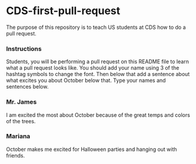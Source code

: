 # CDS-first-pull-request
The purpose of this repository is to teach US students at CDS how to do a pull request.

### Instructions
Students, you will be performing a pull request on this README file to learn what a pull request looks like. You should add your name using 3 of the hashtag symbols to change the font. Then below that add a sentence about what excites you about October below that. Type your names and sentences below.

### Mr. James
I am excited the most about October because of the great temps and colors of the trees.

### Mariana 
October makes me excited for Halloween parties and hanging out with friends. 
